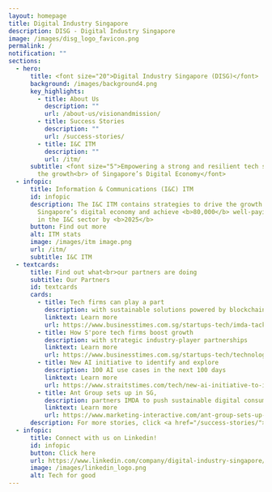 ```yaml
---
layout: homepage
title: Digital Industry Singapore
description: DISG - Digital Industry Singapore
image: /images/disg_logo_favicon.png
permalink: /
notification: ""
sections:
  - hero:
      title: <font size="20">Digital Industry Singapore (DISG)</font>
      background: /images/background4.png
      key_highlights:
        - title: About Us
          description: ""
          url: /about-us/visionandmission/
        - title: Success Stories
          description: ""
          url: /success-stories/
        - title: I&C ITM
          description: ""
          url: /itm/
      subtitle: <font size="5">Empowering a strong and resilient tech sector to drive
        the growth<br> of Singapore’s Digital Economy</font>
  - infopic:
      title: Information & Communications (I&C) ITM
      id: infopic
      description: The I&C ITM contains strategies to drive the growth of
        Singapore’s digital economy and achieve <b>80,000</b> well-paying jobs
        in the I&C sector by <b>2025</b>
      button: Find out more
      alt: ITM stats
      image: /images/itm image.png
      url: /itm/
      subtitle: I&C ITM
  - textcards:
      title: Find out what<br>our partners are doing
      subtitle: Our Partners
      id: textcards
      cards:
        - title: Tech firms can play a part
          description: with sustainable solutions powered by blockchain, IoT and AI
          linktext: Learn more
          url: https://www.businesstimes.com.sg/startups-tech/imda-tackling-climate-change-tech-firms-can-play-a-part-with-sustainable-solutions-powered-by-blockchain-IoT-and-AI
        - title: How S'pore tech firms boost growth
          description: with strategic industry-player partnerships
          linktext: Learn more
          url: https://www.businesstimes.com.sg/startups-tech/technology/imda-from-local-to-global-how-singapore-tech-firms-boost-growth-with-strategic-industry-player-partnerships
        - title: New AI initiative to identify and explore
          description: 100 AI use cases in the next 100 days
          linktext: Learn more
          url: https://www.straitstimes.com/tech/new-ai-initiative-to-identify-and-address-100-ai-use-cases-in-the-next-100-days
        - title: Ant Group sets up in SG,
          description: partners IMDA to push sustainable digital consumption
          linktext: Learn more
          url: https://www.marketing-interactive.com/ant-group-sets-up-in-sg-partners-imda-to-push-sustainable-digital-consumption
      description: For more stories, click <a href="/success-stories/">here</a> .
  - infopic:
      title: Connect with us on Linkedin!
      id: infopic
      button: Click here
      url: https://www.linkedin.com/company/digital-industry-singapore/mycompany/
      image: /images/linkedin_logo.png
      alt: Tech for good
---
```

